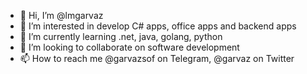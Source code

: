 - 👋 Hi, I’m @lmgarvaz
- 👀 I’m interested in develop C# apps, office apps and backend apps
- 🌱 I’m currently learning .net, java, golang, python
- 💞️ I’m looking to collaborate on software development
- 📫 How to reach me @garvazsof on Telegram, @garvaz on Twitter

<!---
lmgarvaz/lmgarvaz is a ✨ special ✨ repository because its `README.md` (this file) appears on your GitHub profile.
You can click the Preview link to take a look at your changes.
--->

